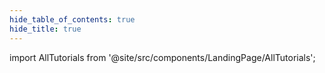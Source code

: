 ```yaml
---
hide_table_of_contents: true
hide_title: true
---
```


<!-- Custom component -->

import AllTutorials from '@site/src/components/LandingPage/AllTutorials';

<AllTutorials />
